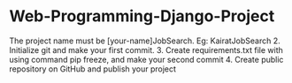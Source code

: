# Web-Programming-Django-Project
The project name must be [your-name]JobSearch. Eg: KairatJobSearch 2. Initialize git and make your first commit.  3. Create requirements.txt file with using command pip freeze, and make your second commit  4. Create public repository on GitHub and publish your project

